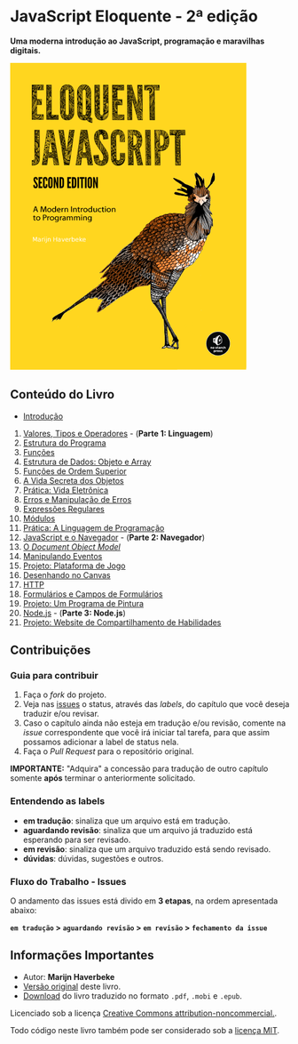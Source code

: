 # JavaScript Eloquente - 2ª edição

**Uma moderna introdução ao JavaScript, programação e maravilhas digitais.**

![JavaScript Eloquente](img/eloq-js.png)


## Conteúdo do Livro

* [Introdução](https://github.com/ericdouglas/eloquente-javascript/blob/master/chapters/00-introducao.md)
1. [Valores, Tipos e Operadores](https://github.com/ericdouglas/eloquente-javascript/blob/master/chapters/01-valores-tipos-operadores.md) - (**Parte 1: Linguagem**)
1. [Estrutura do Programa](https://github.com/ericdouglas/eloquente-javascript/blob/master/chapters/02-estrutura-do-programa.md)
1. [Funções](https://github.com/ericdouglas/eloquente-javascript/blob/master/chapters/03-funcoes.md)
1. [Estrutura de Dados: Objeto e Array](https://github.com/ericdouglas/eloquente-javascript/blob/master/chapters/04-estruturas-de-dados.md)
1. [Funções de Ordem Superior](https://github.com/ericdouglas/eloquente-javascript/blob/master/chapters/05-funcoes-de-ordem-superior.md)
1. [A Vida Secreta dos Objetos](https://github.com/ericdouglas/eloquente-javascript/blob/master/chapters/06-a-vida-secreta-dos-objetos.md)
1. [Prática: Vida Eletrônica](https://github.com/ericdouglas/eloquente-javascript/blob/master/chapters/07-pratica-vida-eletronica.md)
1. [Erros e Manipulação de Erros](https://github.com/ericdouglas/eloquente-javascript/blob/master/chapters/08-erros-e-manipulacao-de-erros.md)
1. [Expressões Regulares](https://github.com/ericdouglas/eloquente-javascript/blob/master/chapters/09-expressoes-regulares.md)
1. [Módulos](https://github.com/ericdouglas/eloquente-javascript/blob/master/chapters/10-modulos.md)
1. [Prática: A Linguagem de Programação](https://github.com/ericdouglas/eloquente-javascript/blob/master/chapters/11-pratica-linguagem-de-programacao.md)
1. [JavaScript e o Navegador](https://github.com/ericdouglas/eloquente-javascript/blob/master/chapters/12-javascript-e-o-navegador.md) - (**Parte 2: Navegador**)
1. [O *Document Object Model*](https://github.com/ericdouglas/eloquente-javascript/blob/master/chapters/13-document-object-model.md)
1. [Manipulando Eventos](https://github.com/ericdouglas/eloquente-javascript/blob/master/chapters/14-manipulando-eventos.md)
1. [Projeto: Plataforma de Jogo](https://github.com/ericdouglas/eloquente-javascript/blob/master/chapters/15-projeto-plataforma-de-jogo.md)
1. [Desenhando no Canvas](https://github.com/ericdouglas/eloquente-javascript/blob/master/chapters/16-desenhando-n0-canvas.md)
1. [HTTP](https://github.com/ericdouglas/eloquente-javascript/blob/master/chapters/17-http.md)
1. [Formulários e Campos de Formulários](https://github.com/ericdouglas/eloquente-javascript/blob/master/chapters/18-formularios-e-campos-de-formularios.md)
1. [Projeto: Um Programa de Pintura](https://github.com/ericdouglas/eloquente-javascript/blob/master/chapters/19-projeto-um-programa-de-pintura.md)
1. [Node.js](https://github.com/ericdouglas/eloquente-javascript/blob/master/chapters/20-nodejs.md) - (**Parte 3: Node.js**)
1. [Projeto: Website de Compartilhamento de Habilidades](https://github.com/ericdouglas/eloquente-javascript/blob/master/chapters/21-projeto-website-de-compartilhamento-de-habilidades.md)


## Contribuições

### Guia para contribuir

1. Faça o _fork_ do projeto.
2. Veja nas [issues](https://github.com/ericdouglas/eloquente-javascript/issues) o status, através das *labels*, do capítulo que você deseja traduzir e/ou revisar.
3. Caso o capítulo ainda não esteja em tradução e/ou revisão, comente na _issue_ correspondente que você irá iniciar tal tarefa, para que assim possamos adicionar a label de status nela.
4. Faça o _Pull Request_ para o repositório original.

**IMPORTANTE:** "Adquira" a concessão para tradução de outro capítulo somente **após** terminar o anteriormente solicitado.

### Entendendo as labels

* **em tradução**: sinaliza que um arquivo está em tradução.
* **aguardando revisão**: sinaliza que um arquivo já traduzido está esperando para ser revisado.
* **em revisão**: sinaliza que um arquivo traduzido está sendo revisado.
* **dúvidas**: dúvidas, sugestões e outros.

### Fluxo do Trabalho - Issues

O andamento das issues está divido em **3 etapas**, na ordem apresentada abaixo:

**`em tradução` > `aguardando revisão` > `em revisão` > `fechamento da issue`**


## Informações Importantes

- Autor: **Marijn Haverbeke**
- [Versão original](http://eloquentjavascript.net) deste livro.
- [Download](https://leanpub.com/eloquentejavascript) do livro traduzido no formato `.pdf`, `.mobi` e `.epub`. 

Licenciado sob a licença [Creative Commons attribution-noncommercial.](http://creativecommons.org/licenses/by-nc/3.0/).

Todo código neste livro também pode ser considerado sob a [licença MIT](http://opensource.org/licenses/MIT).
